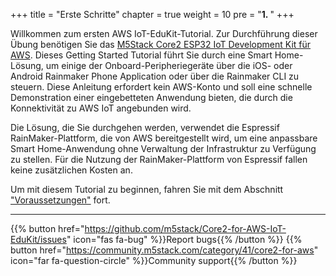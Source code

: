 +++
title = "Erste Schritte"
chapter = true
weight = 10
pre = "<b>1. </b>"
+++

Willkommen zum ersten AWS IoT-EduKit-Tutorial. Zur Durchführung dieser Übung benötigen Sie das [M5Stack Core2 ESP32 IoT Development Kit für AWS](https://www.amazon.com/dp/B08NP5LVFH). Dieses Getting Started Tutorial führt Sie durch eine Smart Home-Lösung, um einige der Onboard-Peripheriegeräte über die iOS- oder Android Rainmaker Phone Application oder über die Rainmaker CLI zu steuern. Diese Anleitung erfordert kein AWS-Konto und soll eine schnelle Demonstration einer eingebetteten Anwendung bieten, die durch die Konnektivität zu AWS IoT angebunden wird.

Die Lösung, die Sie durchgehen werden, verwendet die Espressif RainMaker-Plattform, die von AWS bereitgestellt wird, um eine anpassbare Smart Home-Anwendung ohne Verwaltung der Infrastruktur zu Verfügung zu stellen. Für die Nutzung der RainMaker-Plattform von Espressif fallen keine zusätzlichen Kosten an.

Um mit diesem Tutorial zu beginnen, fahren Sie mit dem Abschnitt [&quot;Voraussetzungen&quot;](https://edukit.workshop.aws/de/getting-started/prerequisites.html) fort.

---
{{% button href="https://github.com/m5stack/Core2-for-AWS-IoT-EduKit/issues" icon="fas fa-bug" %}}Report bugs{{% /button %}} {{% button href="https://community.m5stack.com/category/41/core2-for-aws" icon="far fa-question-circle" %}}Community support{{% /button %}}